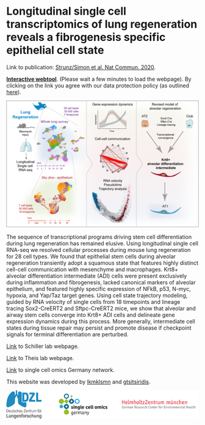 # Longitudinal single cell transcriptomics of lung regeneration reveals a fibrogenesis specific epithelial cell state 

Link to publication: [Strunz/Simon et al. Nat Commun. 2020](https://www.nature.com/articles/s41467-020-17358-3).

**[Interactive webtool](https://schillerlabshiny.shinyapps.io/Bleo_webtool/)**. (Please wait a few minutes to load the webpage). By clicking on the link you agree with our data protection policy (as outlined [here](https://www.helmholtz-muenchen.de/en/imprint/index.html)).

<p align="center"> 
<img src="graphical abstract.jpg">
</p>

The sequence of transcriptional programs driving stem cell differentiation during lung regeneration has remained elusive. Using longitudinal single cell RNA-seq we resolved cellular processes during mouse lung regeneration for 28 cell types. We found that epithelial stem cells during alveolar regeneration transiently adopt a squamous state that features highly distinct cell-cell communication with mesenchyme and macrophages. Krt8+ alveolar differentiation intermediate (ADI) cells were present exclusively during inflammation and fibrogenesis, lacked canonical markers of alveolar epithelium, and featured highly specific expression of NFkB, p53, N-myc, hypoxia, and Yap/Taz target genes. Using cell state trajectory modeling, guided by RNA velocity of single cells from 18 timepoints and lineage tracing Sox2-CreERT2 and Sftpc-CreERT2 mice, we show that alveolar and airway stem cells converge into Krt8+ ADI cells and delineate gene expression dynamics during this process. More generally, intermediate cell states during tissue repair may persist and promote disease if checkpoint signals for terminal differentiation are perturbed.

[Link](https://www.helmholtz-muenchen.de/ilbd/research/ilbdcpc-junior-research-groups/systems-medicine-of-chronic-lung-disease-schiller-lab/scientific-focus/index.html) to Schiller lab webpage. 

[Link](https://www.helmholtz-muenchen.de/icb/research/groups/theis-lab/overview/index.html) to Theis lab webpage. 

[Link](https://www.singlecell.de/) to single cell omics Germany network. 

This website was developed by [lkmklsmn](https://github.com/lkmklsmn) and [gtsitsiridis](https://github.com/gtsitsiridis).

<p></p>
<p align="center"> 
<img src="Overview_logos.png">
</p>
<p></p>





